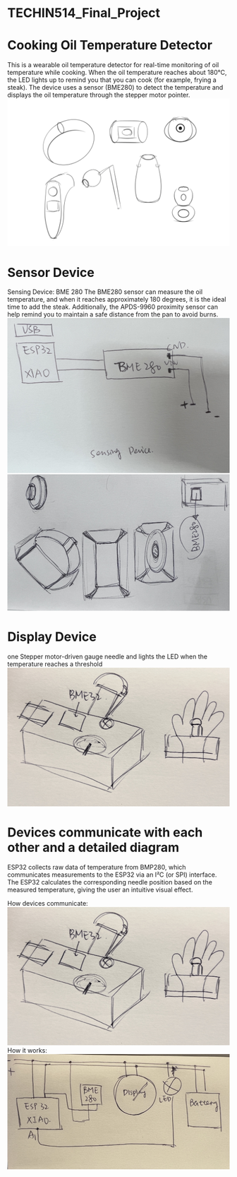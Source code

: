 # TECHIN514_Final_Project

# Cooking Oil Temperature Detector
This is a wearable oil temperature detector for real-time monitoring of oil temperature while cooking. When the oil temperature reaches about 180°C, the LED lights up to remind you that you can cook (for example, frying a steak). The device uses a sensor (BME280) to detect the temperature and displays the oil temperature through the stepper motor pointer.
![Alt text](Images/sketch_1.png) 

# Sensor Device
Sensing Device: BME 280
The BME280 sensor can measure the oil temperature, and when it reaches approximately 180 degrees, it is the ideal time to add the steak. Additionally, the APDS-9960 proximity sensor can help remind you to maintain a safe distance from the pan to avoid burns.
![Alt text](sketch3.JPG) ![Alt text](sketch4.JPG) 

# Display Device
one Stepper motor-driven gauge needle and lights the LED when the temperature reaches a threshold
![Alt text](Images/IMG_1487.JPG)

# Devices communicate with each other and a detailed diagram 
ESP32 collects raw data of temperature from BMP280, which communicates measurements to the ESP32 via an I²C (or SPI) interface. The ESP32 calculates the corresponding needle position based on the measured temperature, giving the user an intuitive visual effect.

How devices communicate:
![Alt text](IMG_1487.JPG)
How it works:
![Alt text](IMG_1486.JPG)



